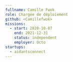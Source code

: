 ```yaml
---
fullname: Camille Fwok
role: Chargée de déploiement
github: <Camillefwok>
missions:
  - start: 2020-10-07
    end: 2021-12-31
    status: independent
    employer: Octo
startups:
  - aidantsconnect
---
```

